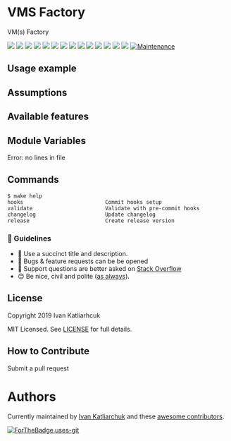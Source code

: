 # VMS Factory

VM(s) Factory

[![](https://img.shields.io/github/license/ik-vms-dockers/vms-factory)](https://github.com/ik-vms-dockers/vms-factory)
![](https://img.shields.io/github/v/tag/ik-vms-dockers/vms-factory)
[![](https://img.shields.io/github/workflow/status/ik-vms-dockers/vms-factory/Validator/master)](https://github.com/ik-vms-dockers/vms-factory/actions?query=is%3Acompleted)
![](https://github.com/ik-vms-dockers/vms-factory/workflows/Validator/badge.svg)
![](https://github.com/ik-vms-dockers/vms-factory/workflows/Labeler/badge.svg)
![](https://img.shields.io/issues/github/ik-vms-dockers/vms-factory)
![](https://img.shields.io/github/issues/ik-vms-dockers/vms-factory)
![](https://img.shields.io/github/issues-closed/ik-vms-dockers/vms-factory)
[![](https://img.shields.io/github/languages/code-size/ik-vms-dockers/vms-factory)](https://github.com/ik-vms-dockers/vms-factory)
[![](https://img.shields.io/github/repo-size/ik-vms-dockers/vms-factory)](https://github.com/ik-vms-dockers/vms-factory)
![](https://img.shields.io/github/languages/top/ik-vms-dockers/vms-factory?color=green&logo=terraform&logoColor=blue)
![](https://img.shields.io/github/commit-activity/m/ik-vms-dockers/vms-factory)
![](https://img.shields.io/github/contributors/ik-vms-dockers/vms-factory)
![](https://img.shields.io/github/last-commit/ik-vms-dockers/vms-factory)
[![Maintenance](https://img.shields.io/badge/Maintenu%3F-oui-green.svg)](https://GitHub.com/ik-vms-dockers/vms-factory/graphs/commit-activity)

## Usage example


## Assumptions

## Available features

## Module Variables

<!-- BEGINNING OF PRE-COMMIT-TERRAFORM DOCS HOOK -->
Error: no lines in file
<!-- END OF PRE-COMMIT-TERRAFORM DOCS HOOK -->

## Commands

<!-- START makefile-doc -->
```
$ make help
hooks                          Commit hooks setup
validate                       Validate with pre-commit hooks
changelog                      Update changelog
release                        Create release version
```
<!-- END makefile-doc -->

### :memo: Guidelines

 - :memo: Use a succinct title and description.
 - :bug: Bugs & feature requests can be be opened
 - :signal_strength: Support questions are better asked on [Stack Overflow](https://stackoverflow.com/)
 - :blush: Be nice, civil and polite ([as always](http://contributor-covenant.org/version/1/4/)).

## License

Copyright 2019 Ivan Katliarhcuk

MIT Licensed. See [LICENSE](./LICENSE) for full details.

## How to Contribute

Submit a pull request

# Authors

Currently maintained by [Ivan Katliarchuk](https://github.com/ivankatliarchuk) and these [awesome contributors](https://github.com/ik-vms-dockers/vms-factory/graphs/contributors).

[![ForTheBadge uses-git](http://ForTheBadge.com/images/badges/uses-git.svg)](https://GitHub.com/)
